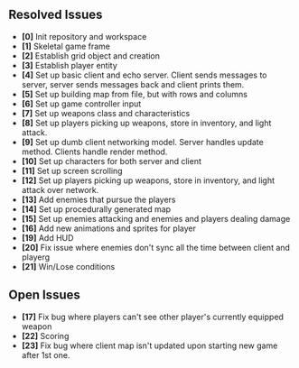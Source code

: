 ## Resolved Issues ##
- **[0]** Init repository and workspace
- **[1]** Skeletal game frame
- **[2]** Establish grid object and creation
- **[3]** Establish player entity
- **[4]** Set up basic client and echo server. Client sends messages to server, server sends messages back and client prints them.
- **[5]** Set up building map from file, but with rows and columns
- **[6]** Set up game controller input
- **[7]** Set up weapons class and characteristics
- **[8]** Set up players picking up weapons, store in inventory, and light attack.
- **[9]** Set up dumb client networking model. Server handles update method. Clients handle render method.
- **[10]** Set up characters for both server and client
- **[11]** Set up screen scrolling
- **[12]** Set up players picking up weapons, store in inventory, and light attack over network.
- **[13]** Add enemies that pursue the players
- **[14]** Set up procedurally generated map
- **[15]** Set up enemies attacking and enemies and players dealing damage 
- **[16]** Add new animations and sprites for player
- **[19]** Add HUD
- **[20]** Fix issue where enemies don't sync all the time between client and playerg
- **[21]** Win/Lose conditions
## Open Issues
- **[17]** Fix bug where players can't see other player's currently equipped weapon
- **[22]** Scoring
- **[23]** Fix bug where client map isn't updated upon starting new game after 1st one.


